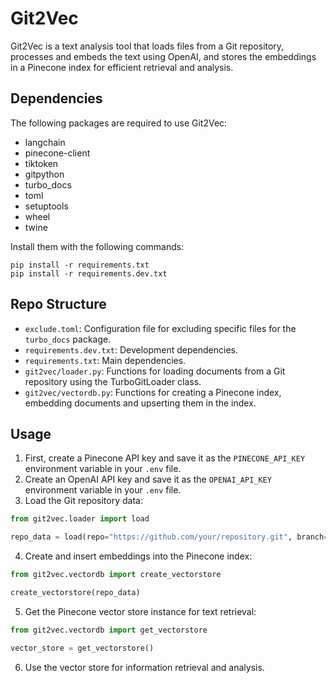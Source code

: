 # Git2Vec

Git2Vec is a text analysis tool that loads files from a Git repository, processes and embeds the text using OpenAI, and stores the embeddings in a Pinecone index for efficient retrieval and analysis.

## Dependencies

The following packages are required to use Git2Vec:

- langchain
- pinecone-client
- tiktoken
- gitpython
- turbo_docs
- toml
- setuptools
- wheel
- twine

Install them with the following commands:

```
pip install -r requirements.txt
pip install -r requirements.dev.txt
```

## Repo Structure

- `exclude.toml`: Configuration file for excluding specific files for the `turbo_docs` package.
- `requirements.dev.txt`: Development dependencies.
- `requirements.txt`: Main dependencies.
- `git2vec/loader.py`: Functions for loading documents from a Git repository using the TurboGitLoader class.
- `git2vec/vectordb.py`: Functions for creating a Pinecone index, embedding documents and upserting them in the index.

## Usage

1. First, create a Pinecone API key and save it as the `PINECONE_API_KEY` environment variable in your `.env` file.
2. Create an OpenAI API key and save it as the `OPENAI_API_KEY` environment variable in your `.env` file.
3. Load the Git repository data:

```python
from git2vec.loader import load

repo_data = load(repo="https://github.com/your/repository.git", branch="main")
```

4. Create and insert embeddings into the Pinecone index:

```python
from git2vec.vectordb import create_vectorstore

create_vectorstore(repo_data)
```

5. Get the Pinecone vector store instance for text retrieval:

```python
from git2vec.vectordb import get_vectorstore

vector_store = get_vectorstore()
```

6. Use the vector store for information retrieval and analysis.